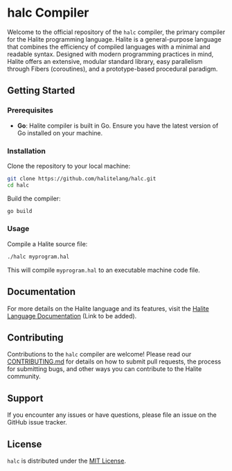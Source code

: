 # halc Compiler

Welcome to the official repository of the `halc` compiler, the primary compiler for the Halite programming language. Halite is a general-purpose language that combines the efficiency of compiled languages with a minimal and readable syntax. Designed with modern programming practices in mind, Halite offers an extensive, modular standard library, easy parallelism through Fibers (coroutines), and a prototype-based procedural paradigm.

## Getting Started

### Prerequisites

- **Go**: Halite compiler is built in Go. Ensure you have the latest version of Go installed on your machine.

### Installation

Clone the repository to your local machine:

```bash
git clone https://github.com/halitelang/halc.git
cd halc
```

Build the compiler:

```bash
go build
```

### Usage

Compile a Halite source file:

```bash
./halc myprogram.hal
```

This will compile `myprogram.hal` to an executable machine code file.

## Documentation

For more details on the Halite language and its features, visit the [Halite Language Documentation](#) (Link to be added).

## Contributing

Contributions to the `halc` compiler are welcome! Please read our [CONTRIBUTING.md](CONTRIBUTING.md) for details on how to submit pull requests, the process for submitting bugs, and other ways you can contribute to the Halite community.

## Support

If you encounter any issues or have questions, please file an issue on the GitHub issue tracker.

## License

`halc` is distributed under the [MIT License](LICENSE).
